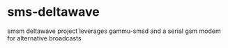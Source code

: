 sms-deltawave
=============

smsm deltawave project leverages gammu-smsd and a serial gsm modem for alternative broadcasts
